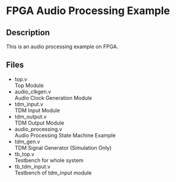 
# FPGA Audio Processing Example

## Description

This is an audio processing example on FPGA.

## Files

- top.v  
Top Module  
- audio_clkgen.v  
Audio Clock Generation Module  
- tdm_input.v  
TDM Input Module  
- tdm_output.v  
TDM Output Module
- audio_processing.v  
Audio Processing State Machine Example
- tdm_gen.v  
TDM Signal Generator (Simulation Only)
- tb_top.v  
Testbench for whole system
- tb_tdm_input.v  
Testbench of tdm_input module
